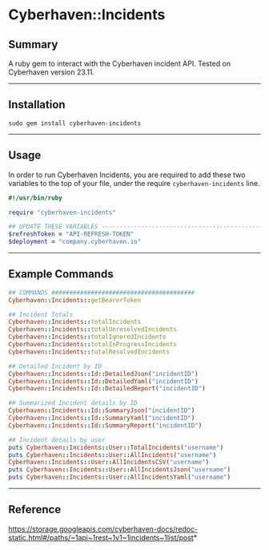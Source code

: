 # Cyberhaven::Incidents


## Summary
A ruby gem to interact with the Cyberhaven incident API. Tested on Cyberhaven version 23.11.

---
## Installation

`sudo gem install cyberhaven-incidents`

---
## Usage

In order to run Cyberhaven Incidents, you are required to add these two variables to the top of your file, under the require `cyberhaven-incidents` line.

```ruby
#!/usr/bin/ruby

require "cyberhaven-incidents"

## UPDATE THESE VARIABLES ------------------------------------------------------
$refreshToken = "API-REFRESH-TOKEN"
$deployment = "company.cyberhaven.io"
```

---
## Example Commands

```ruby
## COMMANDS ########################################
Cyberhaven::Incidents::getBearerToken

## Incident Totals
Cyberhaven::Incidents::totalIncidents
Cyberhaven::Incidents::totalUnresolvedIncidents
Cyberhaven::Incidents::totalIgnoredIncidents
Cyberhaven::Incidents::totalInProgressIncidents
Cyberhaven::Incidents::totalResolvedIncidents

## Detailed Incident by ID
Cyberhaven::Incidents::Id::DetailedJson("incidentID")
Cyberhaven::Incidents::Id::DetailedYaml("incidentID")
Cyberhaven::Incidents::Id::DetailedReport("incidentID")

## Summarized Incident details by ID
Cyberhaven::Incidents::Id::SummaryJson("incidentID")
Cyberhaven::Incidents::Id::SummaryYaml("incidentID")
Cyberhaven::Incidents::Id::SummaryReport("incidentID")

## Incident details by user
puts Cyberhaven::Incidents::User::TotalIncidents("username")
puts Cyberhaven::Incidents::User::AllIncidents("username")
Cyberhaven::Incidents::User::AllIncidentsCSV("username")
puts Cyberhaven::Incidents::User::AllIncidentsJson("username")
puts Cyberhaven::Incidents::User::AllIncidentsYaml("username")
```

---
## Reference
https://storage.googleapis.com/cyberhaven-docs/redoc-static.html#/paths/~1api~1rest~1v1~1incidents~1list/post*
